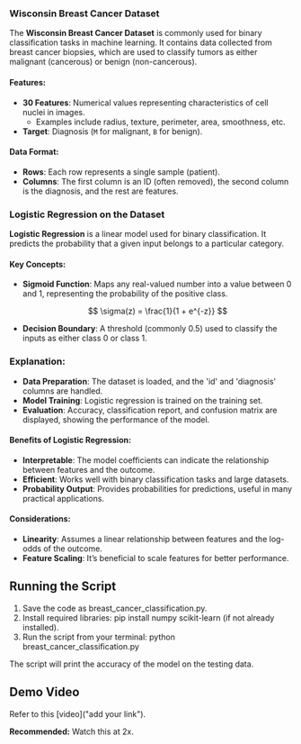 ### Wisconsin Breast Cancer Dataset

The **Wisconsin Breast Cancer Dataset** is commonly used for binary classification tasks in machine learning. It contains data collected from breast cancer biopsies, which are used to classify tumors as either malignant (cancerous) or benign (non-cancerous).

#### Features:
- **30 Features**: Numerical values representing characteristics of cell nuclei in images.
  - Examples include radius, texture, perimeter, area, smoothness, etc.
- **Target**: Diagnosis (`M` for malignant, `B` for benign).

#### Data Format:
- **Rows**: Each row represents a single sample (patient).
- **Columns**: The first column is an ID (often removed), the second column is the diagnosis, and the rest are features.

### Logistic Regression on the Dataset

**Logistic Regression** is a linear model used for binary classification. It predicts the probability that a given input belongs to a particular category.

#### Key Concepts:
- **Sigmoid Function**: Maps any real-valued number into a value between 0 and 1, representing the probability of the positive class.
  
    $$
    \sigma(z) = \frac{1}{1 + e^{-z}}
    $$

- **Decision Boundary**: A threshold (commonly 0.5) used to classify the inputs as either class 0 or class 1.


### Explanation:
- **Data Preparation**: The dataset is loaded, and the 'id' and 'diagnosis' columns are handled.
- **Model Training**: Logistic regression is trained on the training set.
- **Evaluation**: Accuracy, classification report, and confusion matrix are displayed, showing the performance of the model.

#### Benefits of Logistic Regression:
- **Interpretable**: The model coefficients can indicate the relationship between features and the outcome.
- **Efficient**: Works well with binary classification tasks and large datasets.
- **Probability Output**: Provides probabilities for predictions, useful in many practical applications.

#### Considerations:
- **Linearity**: Assumes a linear relationship between features and the log-odds of the outcome.
- **Feature Scaling**: It’s beneficial to scale features for better performance.

## Running the Script

1. Save the code as breast_cancer_classification.py.
2. Install required libraries: pip install numpy scikit-learn (if not already installed).
3. Run the script from your terminal: python breast_cancer_classification.py

The script will print the accuracy of the model on the testing data.

## Demo Video

Refer to this [video]("add your link").

**Recommended:** Watch this at 2x.
